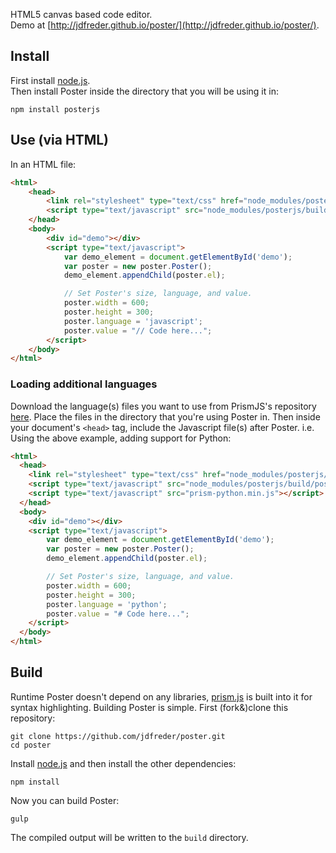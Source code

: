 HTML5 canvas based code editor.  
Demo at [http://jdfreder.github.io/poster/](http://jdfreder.github.io/poster/).

## Install
First install [node.js](https://nodejs.org/download/).  
Then install Poster inside the directory that you will be using it in:  

```
npm install posterjs
```

## Use (via HTML)
In an HTML file:

```html
<html>
    <head>
        <link rel="stylesheet" type="text/css" href="node_modules/posterjs/build/poster.css">
        <script type="text/javascript" src="node_modules/posterjs/build/poster.js"></script>
    </head>
    <body>
        <div id="demo"></div>
        <script type="text/javascript">
            var demo_element = document.getElementById('demo');
            var poster = new poster.Poster();
            demo_element.appendChild(poster.el);

            // Set Poster's size, language, and value.
            poster.width = 600;
            poster.height = 300;
            poster.language = 'javascript';
            poster.value = "// Code here...";
        </script>
    </body>
</html>
```

### Loading additional languages
Download the language(s) files you want to use from PrismJS's repository [here](https://github.com/PrismJS/prism/tree/gh-pages/components).  Place the files in the directory that you're using Poster in.  Then inside your document's `<head>` tag, include the Javascript file(s) after Poster. i.e. Using the above example, adding support for Python:

```html
<html>
  <head>
    <link rel="stylesheet" type="text/css" href="node_modules/posterjs/build/poster.css">
    <script type="text/javascript" src="node_modules/posterjs/build/poster.js"></script>
    <script type="text/javascript" src="prism-python.min.js"></script>
  </head>
  <body>
    <div id="demo"></div>
    <script type="text/javascript">
        var demo_element = document.getElementById('demo');
        var poster = new poster.Poster();
        demo_element.appendChild(poster.el);

        // Set Poster's size, language, and value.
        poster.width = 600;
        poster.height = 300;
        poster.language = 'python';
        poster.value = "# Code here...";
    </script>
  </body>
</html>
```

## Build

Runtime Poster doesn't depend on any libraries, [prism.js](http://prismjs.com/) is built into it for syntax highlighting.  Building Poster is simple.  First (fork&)clone this repository:

```
git clone https://github.com/jdfreder/poster.git
cd poster
```

Install [node.js](https://nodejs.org/download/) and then install the other dependencies:

```
npm install
```

Now you can build Poster:

```
gulp
```

The compiled output will be written to the `build` directory.
